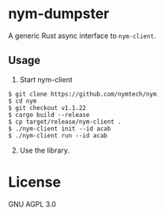 nym-dumpster
============

A generic Rust async interface to `nym-client`.

## Usage

1. Start nym-client

```
$ git clone https://github.com/nymtech/nym
$ cd nym
$ git checkout v1.1.22
$ cargo build --release
$ cp target/release/nym-client .
$ ./nym-client init --id acab
$ ./nym-client run --id acab
```

2. Use the library.


# License

GNU AGPL 3.0
